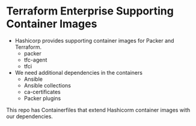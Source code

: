# Terraform Enterprise Supporting Container Images

* Hashicorp provides supporting container images for Packer and Terraform.
  * packer
  * tfc-agent
  * tfci
* We need additional dependencies in the containers
  * Ansible
  * Ansible collections
  * ca-certificates
  * Packer plugins

This repo has Containerfiles that extend Hashicorm container images with our
dependencies.
